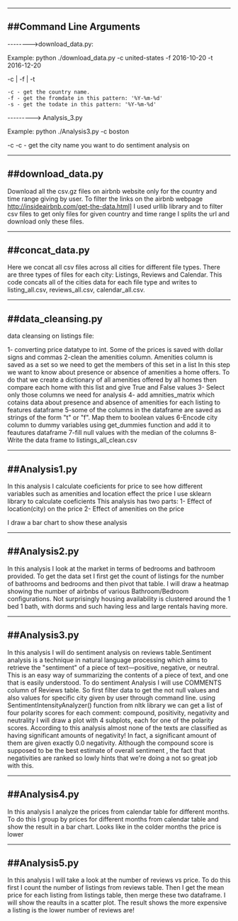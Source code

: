----------------------
##Command Line Arguments
----------------------

-------->download_data.py:

Example: python ./download_data.py -c united-states -f 2016-10-20 -t 2016-12-20

-c | -f | -t


    -c - get the country name. 
    -f - get the fromdate in this pattern: '%Y-%m-%d' 
    -s - get the todate in this pattern: '%Y-%m-%d' 

---------> Analysis_3.py


Example: python ./Analysis3.py -c boston

-c 
    -c - get the city name you want to do sentiment analysis on


-----------------
##download_data.py
-----------------

Download all the csv.gz files on airbnb website only for the country and time range giving by user. To filter the links on the airbnb webpage
http://insideairbnb.com/get-the-data.html] I used urllib library and to filter csv files to get only files for given country and time range
I splits the url and download only these files.


-------------
##concat_data.py
-------------

Here we concat all csv files across all cities for different file types. There are three types of files for each city: Listings, Reviews and Calendar.
This code concats all of the cities data for each file type and writes to listing_all.csv, reviews_all.csv, calendar_all.csv.

------------
##data_cleansing.py
------------

data cleansing on listings file:

1- converting price datatype to int. Some of the prices is saved with dollar signs and commas
2-clean the amenities column. Amenities column is saved as a set so we need to get the members of this set in a list
	In this step we want to know about presence or absence of amenities a home offers. To do that we create a dictionary of 
	all amenities offered by all homes then compare each home with this list and give True and False values
3- Select only those columns we need for analysis
4- add amnities_matrix which cotains data about presence and absence of amenities for each listing to features dataframe
5-some of the columns in the dataframe are saved as strings of the form "t" or "f". Map them to boolean values
6-Encode city column to dummy variables using get_dummies function and add it to feautures dataframe
7-fill null values with the median of the columns
8- Write the data frame to listings_all_clean.csv



-------------
##Analysis1.py
-------------

In this analysis I calculate coeficients for price to see how different variables such as amenities and location effect the price
I use sklearn library to calculate coeficients
This analysis has two parts:
1- Effect of location(city) on the price
2- Effect of amenities on the price

I draw a bar chart to show these analysis

-------------
##Analysis2.py
-------------

In this analysis I look at the market in terms of bedrooms and bathroom provided. 
To get the data set I first get the count of listings for the number of bathrooms and bedrooms and then pivot that table.
I will draw a heatmap showing the number of airbnbs of various Bathroom/Bedroom configurations. 
Not surprisingly housing availability is clustered around the 1 bed 1 bath, with dorms and such having less and large rentals having more. 

-------------
##Analysis3.py
-------------

In this analysis I will do sentiment analysis on reviews table.Sentiment analysis is a technique in natural language 
processing which aims to retrieve the "sentiment" of a piece of text—positive, negative, or neutral. This is an easy way of 
summarizing the contents of a piece of text, and one that is easily understood.
To do sentiment Analysis I will use COMMENTS column of Reviews table. So first filter data to get the not null values and also 
values for specific city given by user through command line.
using SentimentIntensityAnalyzer() function from nltk library we can get a list of four polarity scores for each comment:
compound, positivity, negativity and neutrality
I will draw a plot with 4 subplots, each for one of the polarity scores.
According to this analysis almost none of the texts are classified as having significant amounts of negativity! 
In fact, a significant amount of them are given exactly 0.0 negativity.
Although the compound score is supposed to be the best estimate of overall sentiment , the fact that negativities are ranked so lowly 
hints that we're doing a not so great job with this.

-------------
##Analysis4.py
-------------

In this analysis I analyze the prices from calendar table for different months. To do this I group by prices for different months from calendar table
and show the result in a bar chart.
Looks like in the colder months the price is lower

-------------
##Analysis5.py
-------------
In this analysis I will take a look at the number of reviews vs price. To do this first I count the number of listings from reviews table.
Then I get the mean price for each listing from listings table, then merge these two dataframe. I will show the reaults in a scatter plot.
The result shows the more expensive a listing is the lower number of reviews are!




